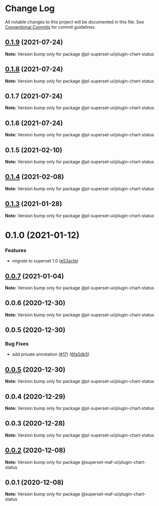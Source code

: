 # Change Log

All notable changes to this project will be documented in this file.
See [Conventional Commits](https://conventionalcommits.org) for commit guidelines.

## [0.1.9](https://github.com/behnamkvl/pl-superset-ui/compare/@pl-superset-ui/plugin-chart-status@0.1.8...@pl-superset-ui/plugin-chart-status@0.1.9) (2021-07-24)

**Note:** Version bump only for package @pl-superset-ui/plugin-chart-status





## [0.1.8](https://github.com/behnamkvl/pl-superset-ui/compare/@pl-superset-ui/plugin-chart-status@0.1.7...@pl-superset-ui/plugin-chart-status@0.1.8) (2021-07-24)

**Note:** Version bump only for package @pl-superset-ui/plugin-chart-status





## 0.1.7 (2021-07-24)

**Note:** Version bump only for package @pl-superset-ui/plugin-chart-status





## 0.1.6 (2021-07-24)

**Note:** Version bump only for package @pl-superset-ui/plugin-chart-status





## 0.1.5 (2021-02-10)

**Note:** Version bump only for package @pl-superset-ui/plugin-chart-status





## [0.1.4](https://github.com/behnamkvl/pl-superset-ui/compare/@pl-superset-ui/plugin-chart-status@0.1.3...@pl-superset-ui/plugin-chart-status@0.1.4) (2021-02-08)

**Note:** Version bump only for package @pl-superset-ui/plugin-chart-status





## [0.1.3](https://github.com/behnamkvl/pl-superset-ui/compare/@pl-superset-ui/plugin-chart-status@0.1.0...@pl-superset-ui/plugin-chart-status@0.1.3) (2021-01-28)

**Note:** Version bump only for package @pl-superset-ui/plugin-chart-status





# 0.1.0 (2021-01-12)


### Features

* migrate to superset 1.0 ([e53acfe](https://github.com/behnamkvl/pl-superset-ui/commit/e53acfed93ee1f39fcd8a63b065b284ab513b692))





## [0.0.7](https://github.com/behnamkvl/pl-superset-ui/compare/@pl-superset-ui/plugin-chart-status@0.0.6...@pl-superset-ui/plugin-chart-status@0.0.7) (2021-01-04)

**Note:** Version bump only for package @pl-superset-ui/plugin-chart-status





## 0.0.6 (2020-12-30)

**Note:** Version bump only for package @pl-superset-ui/plugin-chart-status





## 0.0.5 (2020-12-30)


### Bug Fixes

* add private annotation ([#17](https://github.com/behnamkvl/pl-superset-ui/issues/17)) ([6fa5db5](https://github.com/behnamkvl/pl-superset-ui/commit/6fa5db5cff10792d6f14eb82f30067c8dc3e2c71))





## [0.0.5](https://github.com/behnamkvl/pl-superset-ui/compare/@pl-superset-ui/plugin-chart-status@0.0.4...@pl-superset-ui/plugin-chart-status@0.0.5) (2020-12-30)

**Note:** Version bump only for package @pl-superset-ui/plugin-chart-status





## 0.0.4 (2020-12-29)

**Note:** Version bump only for package @pl-superset-ui/plugin-chart-status





## 0.0.3 (2020-12-28)

**Note:** Version bump only for package @pl-superset-ui/plugin-chart-status





## [0.0.2](https://gitlab.com/nielsen-media/maf/superset/pl-superset-ui/compare/@superset-maf-ui/plugin-chart-status@0.0.1...@superset-maf-ui/plugin-chart-status@0.0.2) (2020-12-08)

**Note:** Version bump only for package @superset-maf-ui/plugin-chart-status





## 0.0.1 (2020-12-08)

**Note:** Version bump only for package @superset-maf-ui/plugin-chart-status
